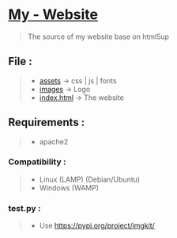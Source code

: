 # [My - Website](https://pandeo.fr)
> The source of my website base on html5up 

## File :<br />
> - [assets](https://github.com/PandeoF1/pandeo.fr/tree/main/assets) -> css | js | fonts <br />
> - [images](https://github.com/PandeoF1/pandeo.fr/tree/main/images) -> Logo <br />
> - [index.html](https://github.com/PandeoF1/pandeo.fr/blob/main/index.html) -> The website <br />

## Requirements :
 > - apache2 <br />
 
### Compatibility :
 > - Linux (LAMP) (Debian/Ubuntu)<br />
 > - Windows (WAMP)<br />

### test.py :
 > - Use https://pypi.org/project/imgkit/